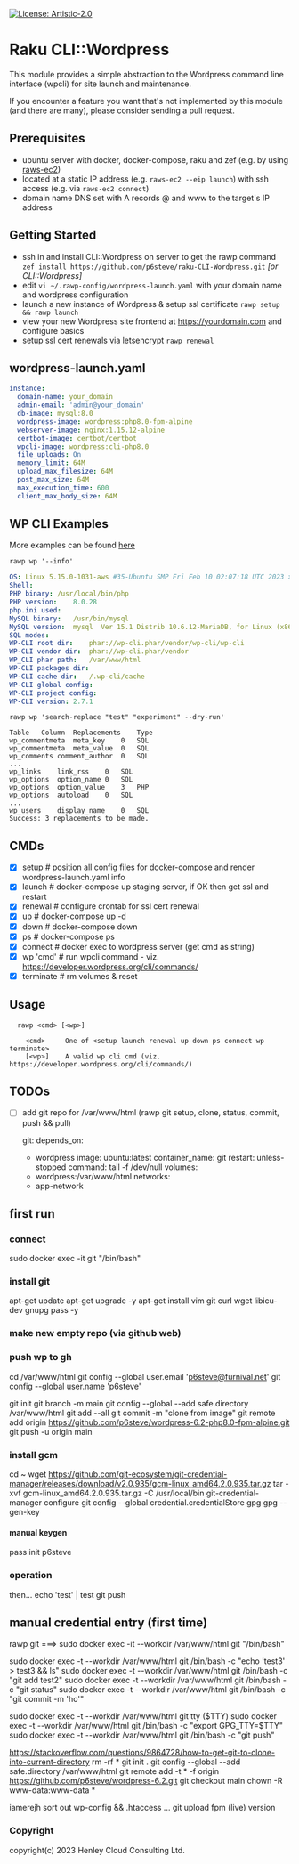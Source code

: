 [![License: Artistic-2.0](https://img.shields.io/badge/License-Artistic%202.0-0298c3.svg)](https://opensource.org/licenses/Artistic-2.0)

# Raku CLI::Wordpress

This module provides a simple abstraction to the Wordpress command line interface (wpcli) for site launch and maintenance.

If you encounter a feature you want that's not implemented by this module (and there are many), please consider sending a pull request.

## Prerequisites
- ubuntu server with docker, docker-compose, raku and zef (e.g. by using [raws-ec2](https://github.com/p6steve/raku-CLI-AWS-EC2-Simple))
- located at a static IP address (e.g. ```raws-ec2 --eip launch```) with ssh access (e.g. via ```raws-ec2 connect```)
- domain name DNS set with A records @ and www to the target's IP address

## Getting Started
- ssh in and install CLI::Wordpress on server to get the rawp command ```zef install https://github.com/p6steve/raku-CLI-Wordpress.git``` _[or CLI::Wordpress]_
- edit ```vi ~/.rawp-config/wordpress-launch.yaml``` with your domain name and wordpress configuration
- launch a new instance of Wordpress & setup ssl certificate ```rawp setup && rawp launch```
- view your new Wordpress site frontend at https://yourdomain.com and configure basics
- setup ssl cert renewals via letsencrypt ```rawp renewal```

## wordpress-launch.yaml
```yaml
instance:
  domain-name: your_domain
  admin-email: 'admin@your_domain'
  db-image: mysql:8.0
  wordpress-image: wordpress:php8.0-fpm-alpine
  webserver-image: nginx:1.15.12-alpine
  certbot-image: certbot/certbot
  wpcli-image: wordpress:cli-php8.0
  file_uploads: On
  memory_limit: 64M
  upload_max_filesize: 64M
  post_max_size: 64M
  max_execution_time: 600
  client_max_body_size: 64M
```

## WP CLI Examples
More examples can be found [here](./literature/wpcli.md)

```rawp wp '--info'```

```yaml
OS:	Linux 5.15.0-1031-aws #35-Ubuntu SMP Fri Feb 10 02:07:18 UTC 2023 x86_64
Shell:	
PHP binary:	/usr/local/bin/php
PHP version:	8.0.28
php.ini used:	
MySQL binary:	/usr/bin/mysql
MySQL version:	mysql  Ver 15.1 Distrib 10.6.12-MariaDB, for Linux (x86_64) using readline 5.1
SQL modes:	
WP-CLI root dir:	phar://wp-cli.phar/vendor/wp-cli/wp-cli
WP-CLI vendor dir:	phar://wp-cli.phar/vendor
WP_CLI phar path:	/var/www/html
WP-CLI packages dir:	
WP-CLI cache dir:	/.wp-cli/cache
WP-CLI global config:	
WP-CLI project config:	
WP-CLI version:	2.7.1
```

```rawp wp 'search-replace "test" "experiment" --dry-run'```

```text
Table	Column	Replacements	Type
wp_commentmeta	meta_key	0	SQL
wp_commentmeta	meta_value	0	SQL
wp_comments	comment_author	0	SQL
...
wp_links	link_rss	0	SQL
wp_options	option_name	0	SQL
wp_options	option_value	3	PHP
wp_options	autoload	0	SQL
...
wp_users	display_name	0	SQL
Success: 3 replacements to be made.
```

## CMDs
- [x] setup       # position all config files for docker-compose and render wordpress-launch.yaml info
- [x] launch      # docker-compose up staging server, if OK then get ssl and restart
- [x] renewal     # configure crontab for ssl cert renewal
- [x] up          # docker-compose up -d
- [x] down        # docker-compose down
- [x] ps          # docker-compose ps
- [x] connect     # docker exec to wordpress server (get cmd as string)
- [x] wp 'cmd'    # run wpcli command - viz. https://developer.wordpress.org/cli/commands/
- [x] terminate   # rm volumes & reset

## Usage
```
  rawp <cmd> [<wp>]
  
    <cmd>     One of <setup launch renewal up down ps connect wp terminate>
    [<wp>]    A valid wp cli cmd (viz. https://developer.wordpress.org/cli/commands/)
```

## TODOs
- [ ] add git repo for /var/www/html (rawp git setup, clone, status, commit, push && pull)

  git:
  depends_on:
  - wordpress
  image: ubuntu:latest
  container_name: git
  restart: unless-stopped
  command: tail -f /dev/null
  volumes:
  - wordpress:/var/www/html
  networks:
  - app-network

## first run
  
### connect
sudo docker exec -it git "/bin/bash"

### install git
apt-get update
apt-get upgrade -y
apt-get install vim git curl wget libicu-dev gnupg pass -y

### make new empty repo (via github web)

### push wp to gh
cd /var/www/html
git config --global user.email 'p6steve@furnival.net'
git config --global user.name 'p6steve'

git init
git branch -m main
git config --global --add safe.directory /var/www/html
git add --all
git commit -m "clone from image"
git remote add origin https://github.com/p6steve/wordpress-6.2-php8.0-fpm-alpine.git
git push -u origin main

### install gcm
cd ~
wget https://github.com/git-ecosystem/git-credential-manager/releases/download/v2.0.935/gcm-linux_amd64.2.0.935.tar.gz
tar -xvf gcm-linux_amd64.2.0.935.tar.gz -C /usr/local/bin
git-credential-manager configure
git config --global credential.credentialStore gpg
gpg --gen-key
#### manual keygen
pass init p6steve



### operation
then...
echo 'test' | test
git push
## manual credential entry (first time)


rawp git ===> sudo docker exec -it --workdir /var/www/html git "/bin/bash"



sudo docker exec -t --workdir /var/www/html git /bin/bash -c "echo 'test3' > test3 && ls"
sudo docker exec -t --workdir /var/www/html git /bin/bash -c "git add test2"
sudo docker exec -t --workdir /var/www/html git /bin/bash -c "git status"
sudo docker exec -t --workdir /var/www/html git /bin/bash -c "git commit -m 'ho'"

sudo docker exec -t --workdir /var/www/html git tty   ($TTY)
sudo docker exec -t --workdir /var/www/html git /bin/bash -c "export GPG_TTY=$TTY"
sudo docker exec -t --workdir /var/www/html git /bin/bash -c "git push"


https://stackoverflow.com/questions/9864728/how-to-get-git-to-clone-into-current-directory
rm -rf *
git init .
git config --global --add safe.directory /var/www/html
git remote add -t \* -f origin https://github.com/p6steve/wordpress-6.2.git
git checkout main
chown -R www-data:www-data *

iamerejh sort out wp-config && .htaccess
... git upload fpm (live) version






### Copyright
copyright(c) 2023 Henley Cloud Consulting Ltd.
